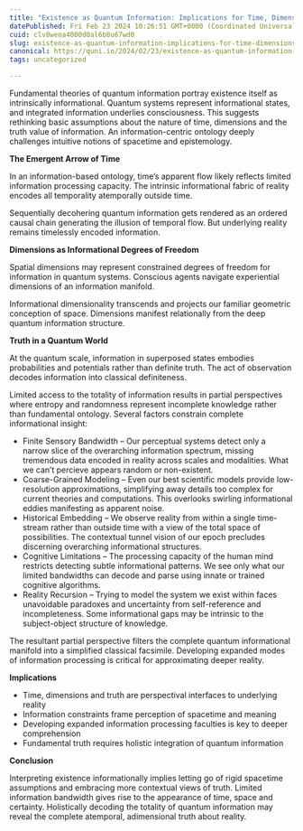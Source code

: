 ```yaml
---
title: "Existence as Quantum Information: Implications for Time, Dimensions and Truth"
datePublished: Fri Feb 23 2024 10:26:51 GMT+0000 (Coordinated Universal Time)
cuid: clv8wena4000d0al6b8u67wd0
slug: existence-as-quantum-information-implications-for-time-dimensions-and-truth
canonical: https://quni.io/2024/02/23/existence-as-quantum-information-implications-for-time-dimensions-and-truth/
tags: uncategorized

---
```


Fundamental theories of quantum information portray existence itself as intrinsically informational. Quantum systems represent informational states, and integrated information underlies consciousness. This suggests rethinking basic assumptions about the nature of time, dimensions and the truth value of information. An information-centric ontology deeply challenges intuitive notions of spacetime and epistemology.

**The Emergent Arrow of Time**

In an information-based ontology, time’s apparent flow likely reflects limited information processing capacity. The intrinsic informational fabric of reality encodes all temporality atemporally outside time.

Sequentially decohering quantum information gets rendered as an ordered causal chain generating the illusion of temporal flow. But underlying reality remains timelessly encoded information.

**Dimensions as Informational Degrees of Freedom**

Spatial dimensions may represent constrained degrees of freedom for information in quantum systems. Conscious agents navigate experiential dimensions of an information manifold.

Informational dimensionality transcends and projects our familiar geometric conception of space. Dimensions manifest relationally from the deep quantum information structure.

**Truth in a Quantum World**

At the quantum scale, information in superposed states embodies probabilities and potentials rather than definite truth. The act of observation decodes information into classical definiteness.

Limited access to the totality of information results in partial perspectives where entropy and randomness represent incomplete knowledge rather than fundamental ontology. Several factors constrain complete informational insight:

*   Finite Sensory Bandwidth – Our perceptual systems detect only a narrow slice of the overarching information spectrum, missing tremendous data encoded in reality across scales and modalities. What we can’t percieve appears random or non-existent.
*   Coarse-Grained Modeling – Even our best scientific models provide low-resolution approximations, simplifying away details too complex for current theories and computations. This overlooks swirling informational eddies manifesting as apparent noise.
*   Historical Embedding – We observe reality from within a single time-stream rather than outside time with a view of the total space of possibilities. The contextual tunnel vision of our epoch precludes discerning overarching informational structures.
*   Cognitive Limitations – The processing capacity of the human mind restricts detecting subtle informational patterns. We see only what our limited bandwidths can decode and parse using innate or trained cognitive algorithms.
*   Reality Recursion – Trying to model the system we exist within faces unavoidable paradoxes and uncertainty from self-reference and incompleteness. Some informational gaps may be intrinsic to the subject-object structure of knowledge.

The resultant partial perspective filters the complete quantum informational manifold into a simplified classical facsimile. Developing expanded modes of information processing is critical for approximating deeper reality.

**Implications**

*   Time, dimensions and truth are perspectival interfaces to underlying reality
*   Information constraints frame perception of spacetime and meaning
*   Developing expanded information processing faculties is key to deeper comprehension
*   Fundamental truth requires holistic integration of quantum information

**Conclusion**

Interpreting existence informationally implies letting go of rigid spacetime assumptions and embracing more contextual views of truth. Limited information bandwidth gives rise to the appearance of time, space and certainty. Holistically decoding the totality of quantum information may reveal the complete atemporal, adimensional truth about reality.